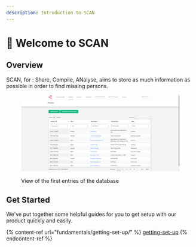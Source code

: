 ```yaml
---
description: Introduction to SCAN
---
```


# 👋 Welcome to SCAN

## Overview

SCAN, for : Share, Compile, ANalyse, aims to store as much information as possible in order to find missing persons.

<figure><img src=".gitbook/assets/image.png" alt=""><figcaption><p>View of the first entries of the database</p></figcaption></figure>



## Get Started

We've put together some helpful guides for you to get setup with our product quickly and easily.

{% content-ref url="fundamentals/getting-set-up/" %}
[getting-set-up](fundamentals/getting-set-up/)
{% endcontent-ref %}
